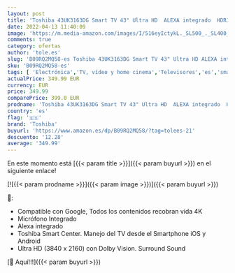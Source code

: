 ```yaml
---
layout: post
title: 'Toshiba 43UK3163DG Smart TV 43" Ultra HD  ALEXA integrado  HDR10  Dolby Vision  Dolby Atmos  Control voz  SAT  Bluetooth  comp. "Hey Google".'
date: 2022-04-13 11:40:09
image: 'https://m.media-amazon.com/images/I/516eyIctykL._SL500_._SL400_.jpg'
comments: true
category: ofertas
author: 'tole.es'
slug: 'B09RQ2MQ58-es Toshiba 43UK3163DG Smart TV 43" Ultra HD ALEXA integrado...'
sku: 'B09RQ2MQ58-es'
tags: [ 'Electrónica','TV, vídeo y home cinema','Televisores','es','smart','toshiba','tv', ]
actualPrice: 349.99 EUR
currency: EUR
price: 349.99
comparePrice: 399.0 EUR
prodname: 'Toshiba 43UK3163DG Smart TV 43" Ultra HD  ALEXA integrado  HDR10  Dolby Vision  Dolby Atmos  Control voz  SAT  Bluetooth  comp. "Hey Google".'
country: 'es'
flag: '🇪🇸'
brand: 'Toshiba'
buyurl: 'https://www.amazon.es/dp/B09RQ2MQ58/?tag=tolees-21'
descuento: '12.28'
average: '349.99'
---
```


En este momento está [{{< param title >}}]({{< param buyurl >}}) en el siguiente enlace!

[![{{< param prodname >}}]({{< param image >}})]({{< param buyurl >}})

🔎:

- Compatible con Google, Todos los contenidos recobran vida 4K
- Micrófono Integrado
- Alexa integrado
- Toshiba Smart Center. Manejo del TV desde el Smartphone iOS y Android
- Ultra HD (3840 x 2160) con Dolby Vision. Surround Sound

[🛒 Aquí!!!]({{< param buyurl >}})
